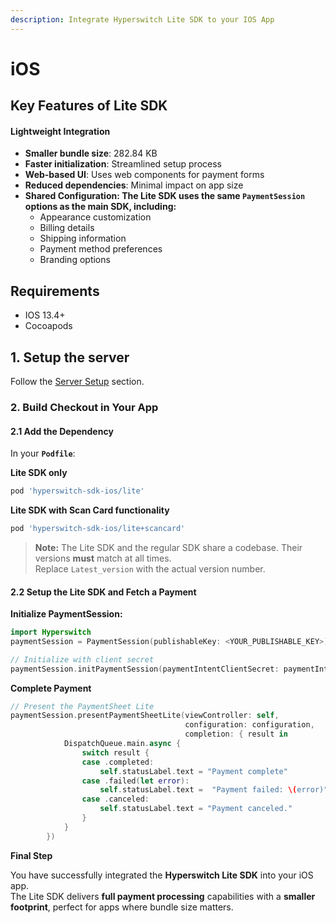 ```yaml
---
description: Integrate Hyperswitch Lite SDK to your IOS App
---
```


# iOS

## Key Features of Lite SDK

#### Lightweight Integration

* **Smaller bundle size**: 282.84 KB
* **Faster initialization**: Streamlined setup process
* **Web-based UI**: Uses web components for payment forms
* **Reduced dependencies**: Minimal impact on app size
* **Shared Configuration: The Lite SDK  uses the same `PaymentSession` options as the main SDK, including:**
  * Appearance customization
  * Billing details
  * Shipping information
  * Payment method preferences
  * Branding options

## Requirements

* IOS 13.4+
* Cocoapods​

## 1. Setup the server

Follow the [Server Setup](../web/server-setup.md) section.

### 2. Build Checkout in Your App

#### 2.1 Add the Dependency

In your **`Podfile`**:

**Lite SDK only**

```ruby
pod 'hyperswitch-sdk-ios/lite'
```

**Lite SDK with Scan Card functionality**

```ruby
pod 'hyperswitch-sdk-ios/lite+scancard'
```

> **Note:** The Lite SDK and the regular SDK share a codebase. Their versions **must** match at all times.\
> Replace `Latest_version` with the actual version number.

#### 2.2 Setup the Lite SDK and Fetch a Payment

**Initialize PaymentSession:**

```swift
import Hyperswitch
paymentSession = PaymentSession(publishableKey: <YOUR_PUBLISHABLE_KEY>)

// Initialize with client secret
paymentSession.initPaymentSession(paymentIntentClientSecret: paymentIntentClientSecret)
```

**Complete Payment**

```swift
// Present the PaymentSheet Lite
paymentSession.presentPaymentSheetLite(viewController: self, 
                                       configuration: configuration, 
                                       completion: { result in
            DispatchQueue.main.async {
                switch result {
                case .completed:
                    self.statusLabel.text = "Payment complete"
                case .failed(let error):
                    self.statusLabel.text =  "Payment failed: \(error)"
                case .canceled:
                    self.statusLabel.text = "Payment canceled."
                }
            }
        })
```

**Final Step**

You have successfully integrated the **Hyperswitch Lite SDK** into your iOS app.\
The Lite SDK delivers **full payment processing** capabilities with a **smaller footprint**, perfect for apps where bundle size matters.

